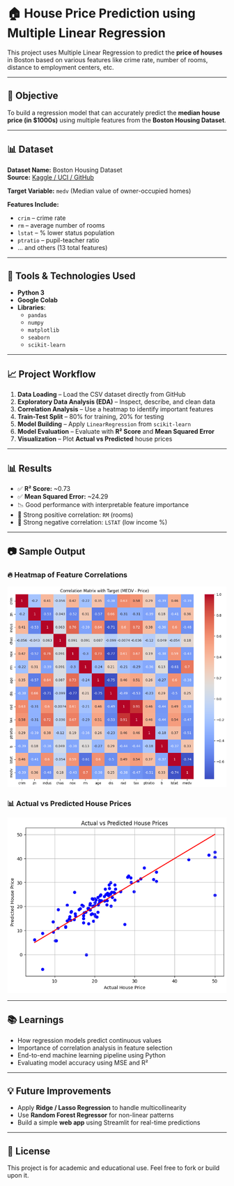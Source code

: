 # 🏠 House Price Prediction using Multiple Linear Regression

This project uses Multiple Linear Regression to predict the **price of houses** in Boston based on various features like crime rate, number of rooms, distance to employment centers, etc.

---

## 📌 Objective

To build a regression model that can accurately predict the **median house price (in $1000s)** using multiple features from the **Boston Housing Dataset**.

---

## 📊 Dataset

**Dataset Name:** Boston Housing Dataset  
**Source:** [Kaggle / UCI / GitHub](https://raw.githubusercontent.com/selva86/datasets/master/BostonHousing.csv)

**Target Variable:** `medv` (Median value of owner-occupied homes)

**Features Include:**
- `crim` – crime rate
- `rm` – average number of rooms
- `lstat` – % lower status population
- `ptratio` – pupil-teacher ratio
- ... and others (13 total features)

---

## 🧰 Tools & Technologies Used

- **Python 3**
- **Google Colab**
- **Libraries**:
  - `pandas`
  - `numpy`
  - `matplotlib`
  - `seaborn`
  - `scikit-learn`

---

## 📈 Project Workflow

1. **Data Loading** – Load the CSV dataset directly from GitHub
2. **Exploratory Data Analysis (EDA)** – Inspect, describe, and clean data
3. **Correlation Analysis** – Use a heatmap to identify important features
4. **Train-Test Split** – 80% for training, 20% for testing
5. **Model Building** – Apply `LinearRegression` from `scikit-learn`
6. **Model Evaluation** – Evaluate with **R² Score** and **Mean Squared Error**
7. **Visualization** – Plot **Actual vs Predicted** house prices

---

## 📊 Results

- ✅ **R² Score:** ~0.73  
- ✅ **Mean Squared Error:** ~24.29  
- 📉 Good performance with interpretable feature importance  
- 📌 Strong positive correlation: `RM` (rooms)  
- 📌 Strong negative correlation: `LSTAT` (low income %)

---

## 📷 Sample Output

### 🔥 Heatmap of Feature Correlations

![Heatmap](images/heatmap.png)

### 📊 Actual vs Predicted House Prices

![Scatter Plot](images/scatterplot.png)

---

## 📚 Learnings

- How regression models predict continuous values
- Importance of correlation analysis in feature selection
- End-to-end machine learning pipeline using Python
- Evaluating model accuracy using MSE and R²

---

## 💡 Future Improvements

- Apply **Ridge / Lasso Regression** to handle multicollinearity
- Use **Random Forest Regressor** for non-linear patterns
- Build a simple **web app** using Streamlit for real-time predictions

---

## 📎 License

This project is for academic and educational use. Feel free to fork or build upon it.


